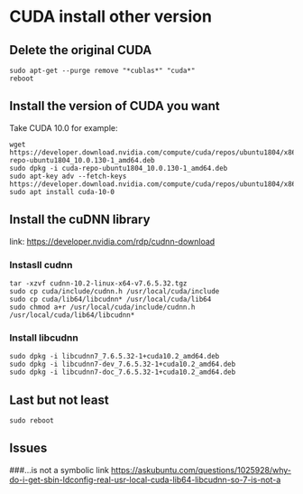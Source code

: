 # CUDA install other version
## Delete the original CUDA
```
sudo apt-get --purge remove "*cublas*" "cuda*"
reboot
```
## Install the version of CUDA you want
Take CUDA 10.0 for example:
```
wget https://developer.download.nvidia.com/compute/cuda/repos/ubuntu1804/x86_64/cuda-repo-ubuntu1804_10.0.130-1_amd64.deb
sudo dpkg -i cuda-repo-ubuntu1804_10.0.130-1_amd64.deb
sudo apt-key adv --fetch-keys https://developer.download.nvidia.com/compute/cuda/repos/ubuntu1804/x86_64/7fa2af80.pub
sudo apt install cuda-10-0
```
## Install the cuDNN library
link: https://developer.nvidia.com/rdp/cudnn-download
### Instasll cudnn
```
tar -xzvf cudnn-10.2-linux-x64-v7.6.5.32.tgz
sudo cp cuda/include/cudnn.h /usr/local/cuda/include
sudo cp cuda/lib64/libcudnn* /usr/local/cuda/lib64
sudo chmod a+r /usr/local/cuda/include/cudnn.h /usr/local/cuda/lib64/libcudnn*
```
### Install libcudnn
```
sudo dpkg -i libcudnn7_7.6.5.32-1+cuda10.2_amd64.deb
sudo dpkg -i libcudnn7-dev_7.6.5.32-1+cuda10.2_amd64.deb
sudo dpkg -i libcudnn7-doc_7.6.5.32-1+cuda10.2_amd64.deb
```
## Last but not least
```
sudo reboot
```

## Issues
###...is not a symbolic link
https://askubuntu.com/questions/1025928/why-do-i-get-sbin-ldconfig-real-usr-local-cuda-lib64-libcudnn-so-7-is-not-a
